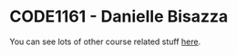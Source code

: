 # CODE1161 - Danielle Bisazza

You can see lots of other course related stuff [here](https://notionparallax.co.uk/CODE1161).

